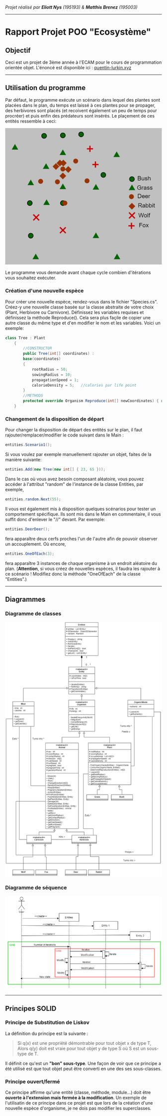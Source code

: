 *Projet réalisé par **Eliott Nys** (195193) & **Matthis Brenez** (195003)*

---
# Rapport Projet POO "Ecosystème"
## Objectif
Ceci est un projet de 3ème année à l'ECAM pour le cours de programmation orientée objet.
L'énoncé est disponible ici : [quentin-lurkin.xyz](https://quentin.lurkin.xyz/courses/poo/projet2021/index.html)
___
## Utilisation du programme
Par défaut, le programme exécute un scénario dans lequel des plantes sont placées dans le plan, du temps est laissé à ces plantes pour se propager, des herbivores sont placés (et recoivent également un peu de temps pour procréer) et puis enfin des prédateurs sont insérés. Le plaçement de ces entités ressemble à ceci:

![Scénario1](Scenario1.png)

Le programme vous demande avant chaque cycle combien d'itérations vous souhaitez exécuter.
### Création d'une nouvelle espèce
Pour créer une nouvelle espèce, rendez-vous dans le fichier "Species.cs". Créez-y une nouvelle classe basée sur la classe abstraite de votre choix (Plant, Herbivore ou Carnivore). Définissez les variables requises et définissez la méthode Reproduce(). Cela sera plus façile de copier une autre classe du même type et d'en modifier le nom et les variables. Voici un exemple:
``` C#
class Tree : Plant
    {
        //CONSTRUCTOR
        public Tree(int[] coordinates) :
        base(coordinates)
        {
            rootRadius = 50;
            sowingRadius = 10;
            propagationSpeed = 1;
            calorieDensity = 5;   //calories par life point
        }
        //METHODS
        protected override Organism Reproduce(int[] newCoordinates) { return new Tree((int[])coordinates.Clone()); }
    }
```
### Changement de la disposition de départ
Pour changer la disposition de départ des entités sur le plan, il faut rajouter/remplacer/modifier le code suivant dans le Main :
``` C#
entities.Scenario1();
```
Si vous voulez par exemple manuellement rajouter un objet, faites de la manière suivante:
``` C#
entities.Add(new Tree(new int[] { 23, 65 }));
```
Dans le cas où vous avez besoin composant aléatoire, vous pouvez accéder à l'attribut "random" de l'instance de la classe Entities, par exemple,
``` C#
entities.random.Next(55);
```
Il vous est également mis à disposition quelques scénarios pour tester un comportement spécifique. Ils sont mis dans le Main en commentaire, il vous suffit donc d'enlever le "//" devant. Par exemple:
``` C#
entities.DeerDeer();
```
fera apparaître deux cerfs proches l'un de l'autre afin de pouvoir observer un accouplement. Où encore,
``` C#
entities.OneOfEach(3);
```
fera apparaître 3 instances de chaque organisme à un endroit aléatoire du plan. (**Attention**, si vous créez de nouvelles espèces, il faudra les rajouter à ce scénario ! Modifiez donc la méthode "OneOfEach" de la classe "Entities".)
___
## Diagrammes
### Diagramme de classes
![Diagramme de classes](Diagramme_classe.png)
### Diagramme de séquence
![Diagramme de séquence](Diagramme_sequence.png)
___
## Principes SOLID
### Principe de Substitution de Liskov
La définition du principe est la suivante :
> Si q(x) est une propriété démontrable pour tout objet x de type T, Alors q(y) doit est vraie pour tout objet y de type S où S est un sous-type de T.

Il définit ce qu'est un **"bon" sous-type**.
Une façon de voir que ce principe a été utilisé est que tout objet peut être converti en une des ses sous-classes.

### Principe ouvert/fermé
Ce principe affirme qu'une entité (classe, méthode, module...) doit être __ouverte à l'extension mais fermée à la modification__.
Un exemple de l'utilisatin de ce principe dans ce projet est que lors de la création d'une nouvelle espèce d'organisme, je ne dois pas modifier les superclasses.